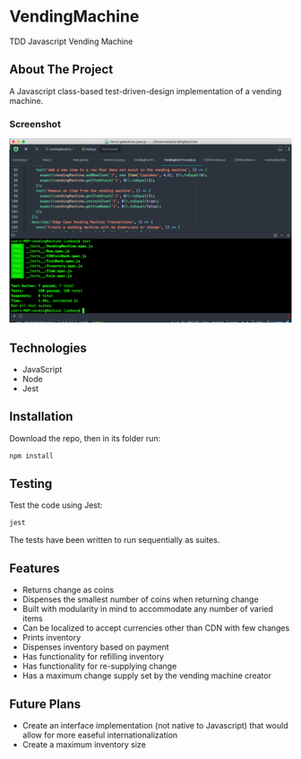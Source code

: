 # VendingMachine

TDD Javascript Vending Machine

## About The Project

A Javascript class-based test-driven-design implementation of a vending machine.

### Screenshot

![VendingMachine Screenshot](VendingMachineScreenCapture.png)

## Technologies

* JavaScript
* Node
* Jest

## Installation

Download the repo, then in its folder run:

```bash
npm install
```

## Testing

Test the code using Jest:

```bash
jest
```

The tests have been written to run sequentially as suites.

## Features

* Returns change as coins
* Dispenses the smallest number of coins when returning change
* Built with modularity in mind to accommodate any number of varied items
* Can be localized to accept currencies other than CDN with few changes
* Prints inventory
* Dispenses inventory based on payment
* Has functionality for refilling inventory
* Has functionality for re-supplying change
* Has a maximum change supply set by the vending machine creator

## Future Plans

* Create an interface implementation (not native to Javascript) that would allow for more easeful internationalization
* Create a maximum inventory size
